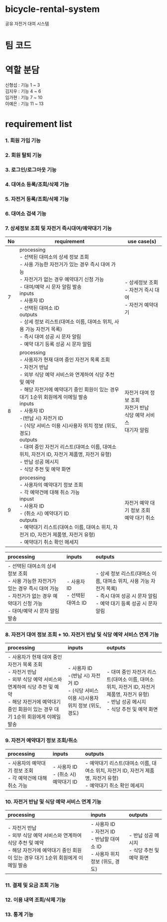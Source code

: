 # bicycle-rental-system

공유 자전거 대여 시스템

# 팀 코드

# 역할 분담

신형섭 : 기능 1 ~ 3<br>
김지우 : 기능 4 ~ 6<br>
임가현 : 기능 7 ~ 10<br>
이예은 : 기능 11 ~ 13

# requirement list

### 1. 회원 가입 기능

### 2. 회원 탈퇴 기능

### 3. 로그인/로그아웃 기능

### 4. 대여소 등록/조회/삭제 기능

### 5. 자전거 등록/조회/삭제 기능

### 6. 대여소 검색 기능

### 7. 상세정보 조회 및 자전거 즉시대여/예약대기 기능

| No  | requirement                                                                                                                                                                                                                                                                                                                                                                                                                                                                                 | use case(s)                                                             |
| --- | ------------------------------------------------------------------------------------------------------------------------------------------------------------------------------------------------------------------------------------------------------------------------------------------------------------------------------------------------------------------------------------------------------------------------------------------------------------------------------------------- | ----------------------------------------------------------------------- |
| 7   | processing<br>- 선택된 대여소의 상세 정보 조회 <br>- 사용 가능한 자전거가 있는 경우 즉시 대여 가능 <br>- 자전거가 없는 경우 예약대기 신청 가능 <br>- 대여/예약 시 문자 알림 발송<br>inputs<br>- 사용자 ID <br>- 선택된 대여소 ID<br>outputs<br>- 상세 정보 리스트(대여소 이름, 대여소 위치, 사용 가능 자전거 목록) <br>- 즉시 대여 성공 시 문자 알림 <br>- 예약 대기 등록 성공 시 문자 알림                                                                                                 | - 상세정보 조회<br>- 자전거 즉시 대여<br>- 자전거 예약대기              |
| 8   | processing<br>- 사용자가 현재 대여 중인 자전거 목록 조회 <br>- 자전거 반납<br>- 외부 식당 예약 서비스와 연계하여 식당 추천 및 예약<br>- 해당 자전거에 예약대기 중인 회원이 있는 경우 대기 1순위 회원에게 이메일 발송<br>inputs<br>- 사용자 ID <br>-(반납 시) 자전거 ID <br>- (식당 서비스 이용 시)사용자 위치 정보 (위도, 경도)<br>outputs<br>- 대여 중인 자전거 리스트(대여소 이름, 대여소 위치, 자전거 ID, 자전거 제품명, 자전거 유형) <br>- 반납 성공 메시지<br>- 식당 추천 및 예약 화면 | 자전거 대여 정보 조회<br>자전거 반납<br>식당 예약 서비스<br>대기자 알림 |
| 9   | processing<br>- 사용자의 예약대기 정보 조회 <br>- 각 예약건에 대해 취소 가능<br>inpust<br>- 사용자 ID <br>- (취소 시) 예약대기 ID<br>outputs<br>- 예약대기 리스트(대여소 이름, 대여소 위치, 자전거 ID, 자전거 제품명, 자전거 유형) <br>- 예약대기 취소 확인 메세지<br>                                                                                                                                                                                                                      | 자전거 예약 대기 정보 조회<br>예약 대기 취소                            |

| processing                                                                                                                                                         | inputs                             | outputs                                                                                                                                      |
| :----------------------------------------------------------------------------------------------------------------------------------------------------------------- | :--------------------------------- | :------------------------------------------------------------------------------------------------------------------------------------------- |
| - 선택된 대여소의 상세 정보 조회 <br>- 사용 가능한 자전거가 있는 경우 즉시 대여 가능 <br>- 자전거가 없는 경우 예약대기 신청 가능 <br>- 대여/예약 시 문자 알림 발송 | - 사용자 ID <br>- 선택된 대여소 ID | - 상세 정보 리스트(대여소 이름, 대여소 위치, 사용 가능 자전거 목록) <br>- 즉시 대여 성공 시 문자 알림 <br>- 예약 대기 등록 성공 시 문자 알림 |

### 8. 자전거 대여 정보 조회 + 10. 자전거 반납 및 식당 예약 서비스 연게 기능

| processing                                                                                                                                                                                             | inputs                                                                                        | outputs                                                                                                                                       |
| :----------------------------------------------------------------------------------------------------------------------------------------------------------------------------------------------------- | :-------------------------------------------------------------------------------------------- | :-------------------------------------------------------------------------------------------------------------------------------------------- |
| - 사용자가 현재 대여 중인 자전거 목록 조회 <br>- 자전거 반납<br>- 외부 식당 예약 서비스와 연계하여 식당 추천 및 예약<br>- 해당 자전거에 예약대기 중인 회원이 있는 경우 대기 1순위 회원에게 이메일 발송 | - 사용자 ID <br>-(반납 시) 자전거 ID <br>- (식당 서비스 이용 시)사용자 위치 정보 (위도, 경도) | - 대여 중인 자전거 리스트(대여소 이름, 대여소 위치, 자전거 ID, 자전거 제품명, 자전거 유형) <br>- 반납 성공 메시지<br>- 식당 추천 및 예약 화면 |

### 9. 자전거 예약대기 정보 조회/취소

| processing                                                     | inputs                                  | outputs                                                                                                            |
| :------------------------------------------------------------- | :-------------------------------------- | :----------------------------------------------------------------------------------------------------------------- |
| - 사용자의 예약대기 정보 조회 <br>- 각 예약건에 대해 취소 가능 | - 사용자 ID <br>- (취소 시) 예약대기 ID | - 예약대기 리스트(대여소 이름, 대여소 위치, 자전거 ID, 자전거 제품명, 자전거 유형) <br>- 예약대기 취소 확인 메세지 |

### 10. 자전거 반납 및 식당 예약 서비스 연계 기능

| processing                                                                                                                                              | inputs                                                                              | outputs                                        |
| :------------------------------------------------------------------------------------------------------------------------------------------------------ | :---------------------------------------------------------------------------------- | :--------------------------------------------- |
| - 자전거 반납<br>- 외부 식당 예약 서비스와 연계하여 식당 추천 및 예약<br>- 해당 자전거에 예약대기 중인 회원이 있는 경우 대기 1순위 회원에게 이메일 발송 | - 사용자 ID<br>- 자전거 ID<br>- 반납할 대여소 ID<br>- 사용자 위치 정보 (위도, 경도) | - 반납 성공 메시지<br>- 식당 추천 및 예약 화면 |

### 11. 결제 및 요금 조회 기능

### 12. 이용 내역 조회/삭제 기능

### 13. 통계 기능
